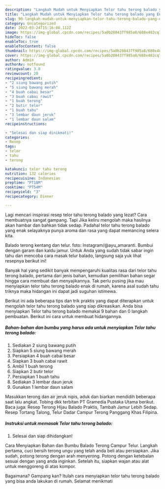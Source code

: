 ```yaml
---
description: "Langkah Mudah untuk Menyiapkan Telor tahu terong balado yang Enak Banget"
title: "Langkah Mudah untuk Menyiapkan Telor tahu terong balado yang Enak Banget"
slug: 90-langkah-mudah-untuk-menyiapkan-telor-tahu-terong-balado-yang-enak-banget
category: Uncategorized
date: 2022-03-24T15:16:08.112Z
image: https://img-global.cpcdn.com/recipes/5a0b208437f985a8/680x482cq70/telor-tahu-terong-balado-foto-resep-utama.jpg
hideToc: false
enableToc: true
enableTocContent: false
thumbnail: https://img-global.cpcdn.com/recipes/5a0b208437f985a8/680x482cq70/telor-tahu-terong-balado-foto-resep-utama.jpg
cover: https://img-global.cpcdn.com/recipes/5a0b208437f985a8/680x482cq70/telor-tahu-terong-balado-foto-resep-utama.jpg
author: Admin
authorAv: notfound
ratingvalue: 3.8
reviewcount: 20
recipeingredient:
- "2 siung bawang putih"
- "5 siung bawang merah"
- "4 buah cabai besar"
- "3 buah cabai rawit"
- "1 buah terong"
- "2 butir telor"
- "1 buah tahu"
- "3 lembar daun jeruk"
- "1 lembar daun salam"
recipeinstructions:

- "Selesai dan siap dinikmati!"
categories:
- Resep
tags:
- telor
- tahu
- terong

katakunci: telor tahu terong 
nutrition: 132 calories
recipecuisine: Indonesian
preptime: "PT18M"
cooktime: "PT54M"
recipeyield: "3"
recipecategory: Dinner

---
```



Lagi mencari inspirasi resep telor tahu terong balado yang lezat? Cara membuatnya sangat gampang. Tapi Jika keliru mengolah maka hasilnya akan hambar dan bahkan tidak sedap. Padahal telor tahu terong balado yang enak selayaknya punya aroma dan rasa yang dapat memancing selera kita.


Balado terong kentang dan telur. foto: Instagram/@ayu_amaranti. Bumbui dengan garam dan kaldu jamur. Untuk Anda yang sudah tidak sabar ingin tahu dan mencoba cara masak telur balado, langsung saja yuk lihat resepnya berikut ini!

Banyak hal yang sedikit banyak mempengaruhi kualitas rasa dari telor tahu terong balado, pertama dari jenis bahan, kemudian pemilihan bahan segar hingga cara membuat dan menyajikannya. Tak perlu pusing jika mau menyiapkan telor tahu terong balado enak di rumah, karena asal sudah tahu triknya maka hidangan ini dapat jadi suguhan istimewa.


Berikut ini ada beberapa tips dan trik praktis yang dapat diterapkan untuk mengolah telor tahu terong balado yang siap dikreasikan. Anda bisa menyiapkan Telor tahu terong balado memakai 9 bahan dan 0 langkah pembuatan. Berikut ini cara untuk membuat hidangannya.

<!--inarticleads1-->

##### Bahan-bahan dan bumbu yang harus ada untuk menyiapkan Telor tahu terong balado:

1. Sediakan 2 siung bawang putih
1. Siapkan 5 siung bawang merah
1. Persiapkan 4 buah cabai besar
1. Siapkan 3 buah cabai rawit
1. Ambil 1 buah terong
1. Siapkan 2 butir telor
1. Persiapkan 1 buah tahu
1. Sediakan 3 lembar daun jeruk
1. Gunakan 1 lembar daun salam


Masukkan terong dan air jeruk nipis, aduk dan biarkan mendidih beberapa saat lalu angkat. Tobing dkk terbitan PT Gramedia Pustaka Utama berikut. Baca juga: Resep Terong Hijau Balado Praktis, Tambah Jamur Lebih Sedap. Resep Tortang Talong, Telur Dadar Campur Terong Panggang Khas Filipina. 

<!--inarticleads2-->

##### Instruksi untuk memasak Telor tahu terong balado:


1. Selesai dan siap dihidangkan!

Cara Menyiapkan Bahan dan Bumbu Balado Terong Campur Telur. Langkah pertama, cuci bersih terong ungu yang telah anda beli atau persiapkan. Jika sudah, potong terong dengan arah menyerong. Potong dengan ketebalan sesuai dengan yang anda inginkan. Setelah itu, siapkan wajan atau alat untuk menggoreng di atas kompor. 

Bagaimana? Gampang kan? Itulah cara menyiapkan telor tahu terong balado yang bisa anda lakukan di rumah. Selamat menikmati
